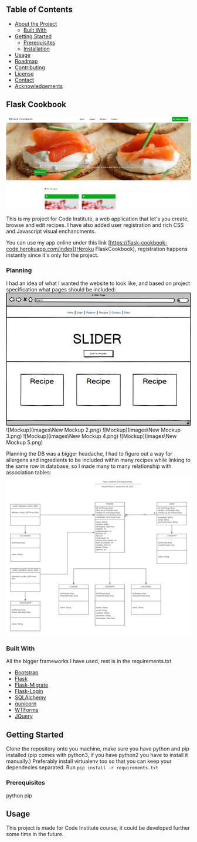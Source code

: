 <!-- TABLE OF CONTENTS -->
## Table of Contents

* [About the Project](#about-the-project)
  * [Built With](#built-with)
* [Getting Started](#getting-started)
  * [Prerequisites](#prerequisites)
  * [Installation](#installation)
* [Usage](#usage)
* [Roadmap](#roadmap)
* [Contributing](#contributing)
* [License](#license)
* [Contact](#contact)
* [Acknowledgements](#acknowledgements)



<!-- ABOUT THE PROJECT -->
## Flask Cookbook

![Cookbook screenshot](app/static/img/FlaskCookBook.png)

This is my project for Code Institute, a web application that let's you create, browse and edit recipes. I have also added user registration and rich CSS and Javascript visual enchancments.  

You can use my app online under this link [https://flask-cookbook-code.herokuapp.com/index](Heroku FlaskCookbook), registration happens instantly since it's only for the project.

### Planning

I had an idea of what I wanted the website to look like, and based on project specification what pages should be included:
![Mockup](images\New_Mockup_1.png)
![Mockup](images\New Mockup 2.png)
![Mockup](images\New Mockup 3.png)
![Mockup](images\New Mockup 4.png)
![Mockup](images\New Mockup 5.png)

Planning the DB was a bigger headache, I had to figure out a way for allergens and ingredients to be included within many recipes while linking to the same row in database, so I made many to many relationship with association tables:
![DB Model](images\DB_Model_cookbook.png)
### Built With
All the bigger frameworks I have used, rest is in the requirements.txt
* [Bootstrap](https://getbootstrap.com)
* [Flask](https://palletsprojects.com/p/flask/)
* [Flask-Migrate](https://flask-migrate.readthedocs.io/en/latest/)
* [Flask-Login](https://flask-login.readthedocs.io/en/latest/)
* [SQLAlchemy](https://www.sqlalchemy.org/)
* [gunicorn](https://gunicorn.org/)
* [WTForms](https://wtforms.readthedocs.io/en/stable/)
* [JQuery](https://jquery.com)



<!-- GETTING STARTED -->
## Getting Started

Clone the repository onto you machine, make sure you have python and pip installed (pip comes with python3, if you have python2 you have to install it manually.)
Preferably install virtualenv too so that you can keep your dependecies separated.
Run ``` pip install -r requirements.txt ```
### Prerequisites

python
pip

## Usage

This project is made for Code Institute course, it could be developed further some time in the future.


